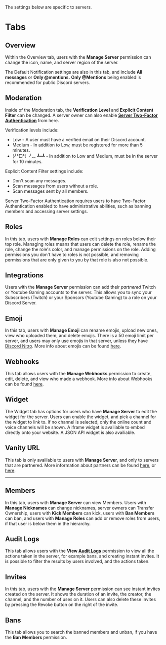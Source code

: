 <!-- TITLE: Server Settings -->

The settings below are specific to servers.

# Tabs

## Overview
Within the Overview tab, users with the **Manage Server** permission can change the icon, name, and server region of the server.

The Default Notification settings are also in this tab, and include **All messages** or **Only @mentions.** **Only @Mentions** being enabled is recommended for public Discord servers.

## Moderation
Inside of the Moderation tab, the **Verification Level** and **Explicit Content Filter** can be changed. A server owner can also enable [**Server Two-Factor Authentication**](/2fa) from here.

Verification levels include:
* Low - A user must have a verified email on their Discord account.
* Medium - In addition to Low, must be registered for more than 5 minutes. 
* (╯°□°）╯︵ ┻━┻ - In addition to Low and Medium, must be in the server for 10 minutes.

Explicit Content Filter settings include:

* Don't scan any messages.
* Scan messages from users without a role.
* Scan messages sent by all members.

Server Two-Factor Authentication requires users to have Two-Factor Authentication enabled to have administrative abilities, such as banning members and accessing server settings.

## Roles

In this tab, users with **Manage Roles** can edit settings on roles below their top role. Managing roles means that users can delete the role, rename the role, change the role's color, and manage permissions on the role. Adding permissions you don't have to roles is not possible, and removing permissions that are only given to you by that role is also not possible.

## Integrations

Users with the **Manage Server** permission can add their *partnered* Twitch or Youtube Gaming accounts to the server. This allows you to sync your Subscribers (Twitch) or your Sponsors (Youtube Gaming) to a role on your Discord Server. 

## Emoji

In this tab, users with **Manage Emoji** can rename emojis, upload new ones, view who uploaded them, and delete emojis. There is a 50 emoji limit per server, and users may only use emojis in that server, unless they have [Discord Nitro](/nitro). More info about emojis can be found [here](/emoji).

## Webhooks

This tab allows users with the **Manage Webhooks** permission to create, edit, delete, and view who made a webhook. More info about Webhooks can be found [here](https://support.discordapp.com/hc/en-us/articles/228383668-Intro-to-Webhook).

## Widget

The Widget tab has options for users who have **Manage Server** to edit the widget for the server. Users can enable the widget, and pick a channel for the widget to link to. If no channel is selected, only the online count and voice channels will be shown. A iframe widget is availiable to embed directly onto your website. A JSON API widget is also availiable.

## Vanity URL

This tab is only availiable to users with **Manage Server**, and only to servers that are partnered. More information about partners can be found [here](/partner), or [here](https://discordapp.com/partners).

-----

## Members

In this tab, users with **Manage Server** can view Members. Users with **Manage Nicknames** can change nicknames, server owners can Transfer Ownership, users with **Kick Members** can kick, users with **Ban Members** can ban, and users with **Manage Roles** can add or remove roles from users, if that user is below them in the hierarchy. 

## Audit Logs

This tab allows users with the **View [Audit Logs](/audit-logs)** permission to view all the actions taken in the server, for example bans, and creating instant invites. It is possible to filter the results by users involved, and the actions taken.

## Invites
In this tab, users with the **Manage Server** permission can see instant invites created on the server. It shows the duration of an invite, the creator, the channel, and the number of uses on it. Users can also delete these invites by pressing the Revoke button on the right of the invite.

## Bans

This tab allows you to search the banned members and unban, if you have the **Ban Members** permission. 